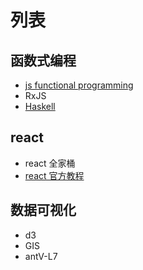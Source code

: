 # 列表
## 函数式编程
  - [js functional programming](./functional-programming/js-fp/)
  - RxJS
  - [Haskell](./haskell/)

## react
  - react 全家桶
  - [react 官方教程](./react/react-tutorial/)

## 数据可视化
  - d3
  - GIS
  - antV-L7
